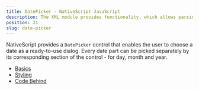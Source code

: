 ```yaml
---
title: DatePicker - NativeScript JavaScript
description: The XML module provides functionality, which allows parsing an XML content in NativeSciprt. The module enables searching for specific attribute and its value or taking the data(e.g. `text` value) locked between the XML elements.
position: 21
slug: date-picker
---
```

NativeScript provides a `DatePicker` control that enables the user to choose a date as a ready-to-use dialog. 
Every date part can be picked separately by its corresponding section of the control - for day, month and year.

* [Basics](#basics)
* [Styling](#styling)
* [Code Behind](#code-behind)